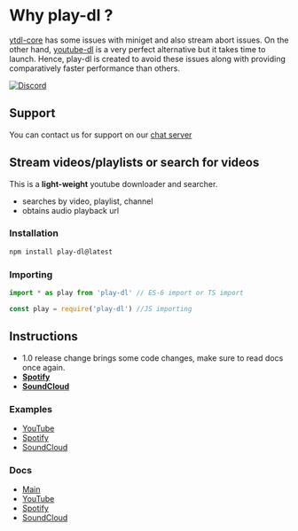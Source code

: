 # Why play-dl ?

[ytdl-core](https://github.com/fent/node-ytdl-core) has some issues with miniget and also stream abort issues. On the other hand, [youtube-dl](https://github.com/ytdl-org/youtube-dl) is a very perfect alternative but it takes time to launch. Hence, play-dl is created to avoid these issues along with providing comparatively faster performance than others.

[![Discord](https://img.shields.io/discord/888998674716315679?color=00ff00&label=%20Discord&logo=Discord)](https://discord.gg/8H3xWcv3D7)

## Support

You can contact us for support on our [chat server]()

## Stream videos/playlists or search for videos

This is a **light-weight** youtube downloader and searcher.

-   searches by video, playlist, channel
-   obtains audio playback url

### Installation

```bash
npm install play-dl@latest
```

### Importing

```ts
import * as play from 'play-dl' // ES-6 import or TS import

const play = require('play-dl') //JS importing
```

## Instructions

-   1.0 release change brings some code changes, make sure to read docs once again.
-   [**Spotify**](https://github.com/play-dl/play-dl/discussions/64)
-   [**SoundCloud**]()

### Examples

-   [YouTube](https://github.com/play-dl/play-dl/tree/main/examples/YouTube)
-   [Spotify](https://github.com/play-dl/play-dl/tree/main/examples/Spotify)
-   [SoundCloud]()

### Docs

-   [Main](https://github.com/play-dl/play-dl/tree/main/docs#play-dl-commands)
-   [YouTube](https://github.com/play-dl/play-dl/tree/main/docs/YouTube#youtube)
-   [Spotify](https://github.com/play-dl/play-dl/tree/main/docs/Spotify#spotify)
-   [SoundCloud]()
